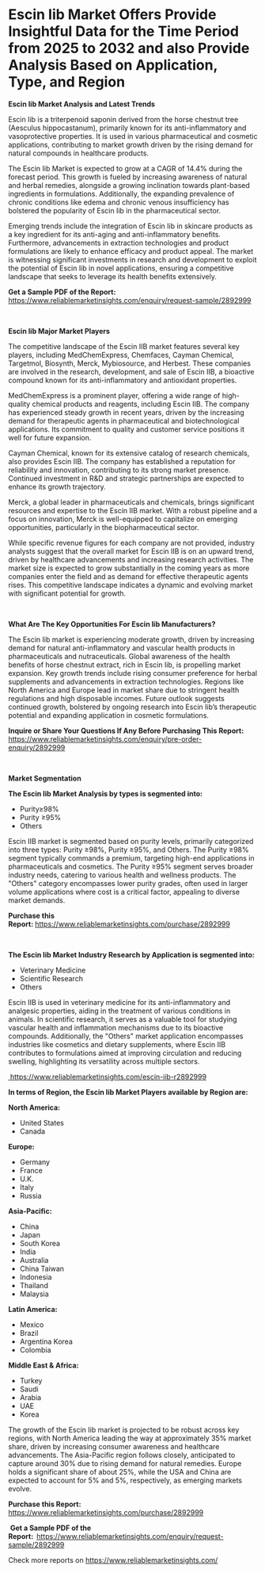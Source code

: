 <p><h1>Escin Iib Market Offers Provide Insightful Data for the Time Period from 2025 to 2032 and also Provide Analysis Based on Application, Type, and Region</h1></p><p><strong>Escin Iib Market Analysis and Latest Trends</strong></p>
<p><p>Escin Iib is a triterpenoid saponin derived from the horse chestnut tree (Aesculus hippocastanum), primarily known for its anti-inflammatory and vasoprotective properties. It is used in various pharmaceutical and cosmetic applications, contributing to market growth driven by the rising demand for natural compounds in healthcare products.</p><p>The Escin Iib Market is expected to grow at a CAGR of 14.4% during the forecast period. This growth is fueled by increasing awareness of natural and herbal remedies, alongside a growing inclination towards plant-based ingredients in formulations. Additionally, the expanding prevalence of chronic conditions like edema and chronic venous insufficiency has bolstered the popularity of Escin Iib in the pharmaceutical sector. </p><p>Emerging trends include the integration of Escin Iib in skincare products as a key ingredient for its anti-aging and anti-inflammatory benefits. Furthermore, advancements in extraction technologies and product formulations are likely to enhance efficacy and product appeal. The market is witnessing significant investments in research and development to exploit the potential of Escin Iib in novel applications, ensuring a competitive landscape that seeks to leverage its health benefits extensively.</p></p>
<p><strong>Get a Sample PDF of the Report:&nbsp;</strong> <a href="https://www.reliablemarketinsights.com/enquiry/request-sample/2892999?utm_campaign=1937&utm_medium=2&utm_source=Github&utm_content=ia&utm_term=15032025&utm_id=escin-iib">https://www.reliablemarketinsights.com/enquiry/request-sample/2892999</a></p>
<p>&nbsp;</p>
<p><strong>Escin Iib Major Market Players</strong></p>
<p><p>The competitive landscape of the Escin IIB market features several key players, including MedChemExpress, Chemfaces, Cayman Chemical, Targetmol, Biosynth, Merck, Mybiosource, and Herbest. These companies are involved in the research, development, and sale of Escin IIB, a bioactive compound known for its anti-inflammatory and antioxidant properties.</p><p>MedChemExpress is a prominent player, offering a wide range of high-quality chemical products and reagents, including Escin IIB. The company has experienced steady growth in recent years, driven by the increasing demand for therapeutic agents in pharmaceutical and biotechnological applications. Its commitment to quality and customer service positions it well for future expansion.</p><p>Cayman Chemical, known for its extensive catalog of research chemicals, also provides Escin IIB. The company has established a reputation for reliability and innovation, contributing to its strong market presence. Continued investment in R&D and strategic partnerships are expected to enhance its growth trajectory.</p><p>Merck, a global leader in pharmaceuticals and chemicals, brings significant resources and expertise to the Escin IIB market. With a robust pipeline and a focus on innovation, Merck is well-equipped to capitalize on emerging opportunities, particularly in the biopharmaceutical sector.</p><p>While specific revenue figures for each company are not provided, industry analysts suggest that the overall market for Escin IIB is on an upward trend, driven by healthcare advancements and increasing research activities. The market size is expected to grow substantially in the coming years as more companies enter the field and as demand for effective therapeutic agents rises. This competitive landscape indicates a dynamic and evolving market with significant potential for growth.</p></p>
<p>&nbsp;</p>
<p><strong>What Are The Key Opportunities For Escin Iib Manufacturers?</strong></p>
<p><p>The Escin Iib market is experiencing moderate growth, driven by increasing demand for natural anti-inflammatory and vascular health products in pharmaceuticals and nutraceuticals. Global awareness of the health benefits of horse chestnut extract, rich in Escin Iib, is propelling market expansion. Key growth trends include rising consumer preference for herbal supplements and advancements in extraction technologies. Regions like North America and Europe lead in market share due to stringent health regulations and high disposable incomes. Future outlook suggests continued growth, bolstered by ongoing research into Escin Iib’s therapeutic potential and expanding application in cosmetic formulations.</p></p>
<p><strong>Inquire or Share Your Questions If Any Before Purchasing This Report:</strong> <a href="https://www.reliablemarketinsights.com/enquiry/pre-order-enquiry/2892999?utm_campaign=1937&utm_medium=2&utm_source=Github&utm_content=ia&utm_term=15032025&utm_id=escin-iib">https://www.reliablemarketinsights.com/enquiry/pre-order-enquiry/2892999</a></p>
<p>&nbsp;</p>
<p><strong>Market Segmentation</strong></p>
<p><strong>The Escin Iib Market Analysis by types is segmented into:</strong></p>
<p><ul><li>Purity≥98%</li><li>Purity ≥95%</li><li>Others</li></ul></p>
<p><p>Escin IIB market is segmented based on purity levels, primarily categorized into three types: Purity ≥98%, Purity ≥95%, and Others. The Purity ≥98% segment typically commands a premium, targeting high-end applications in pharmaceuticals and cosmetics. The Purity ≥95% segment serves broader industry needs, catering to various health and wellness products. The "Others" category encompasses lower purity grades, often used in larger volume applications where cost is a critical factor, appealing to diverse market demands.</p></p>
<p><strong>Purchase this Report:&nbsp;</strong><a href="https://www.reliablemarketinsights.com/purchase/2892999?utm_campaign=1937&utm_medium=2&utm_source=Github&utm_content=ia&utm_term=15032025&utm_id=escin-iib">https://www.reliablemarketinsights.com/purchase/2892999</a></p>
<p>&nbsp;</p>
<p><strong>The Escin Iib Market Industry Research by Application is segmented into:</strong></p>
<p><ul><li>Veterinary Medicine</li><li>Scientific Research</li><li>Others</li></ul></p>
<p><p>Escin IIB is used in veterinary medicine for its anti-inflammatory and analgesic properties, aiding in the treatment of various conditions in animals. In scientific research, it serves as a valuable tool for studying vascular health and inflammation mechanisms due to its bioactive compounds. Additionally, the "Others" market application encompasses industries like cosmetics and dietary supplements, where Escin IIB contributes to formulations aimed at improving circulation and reducing swelling, highlighting its versatility across multiple sectors.</p></p>
<p><a href="https://www.reliablemarketinsights.com/escin-iib-r2892999?utm_campaign=1937&utm_medium=2&utm_source=Github&utm_content=ia&utm_term=15032025&utm_id=escin-iib">&nbsp;https://www.reliablemarketinsights.com/escin-iib-r2892999</a></p>
<p><strong>In terms of Region, the Escin Iib Market Players available by Region are:</strong></p>
<p>
    <p> <strong> North America: </strong>
        <ul>
            <li>United States</li>
            <li>Canada</li>
        </ul>
        </p> 
    <p> <strong> Europe: </strong>
        <ul>
            <li>Germany</li>
            <li>France</li>
            <li>U.K.</li>
            <li>Italy</li>
            <li>Russia</li>
        </ul>
        </p> 
    <p> <strong> Asia-Pacific: </strong>
        <ul>
            <li>China</li>
            <li>Japan</li>
            <li>South Korea</li>
            <li>India</li>
            <li>Australia</li>
            <li>China Taiwan</li>
            <li>Indonesia</li>
            <li>Thailand</li>
            <li>Malaysia</li>
        </ul>
        </p> 
    <p> <strong> Latin America: </strong>
        <ul>
            <li>Mexico</li>
            <li>Brazil</li>
            <li>Argentina Korea</li>
            <li>Colombia</li>
        </ul>
        </p> 
    <p> <strong> Middle East & Africa: </strong>
        <ul>
            <li>Turkey</li>
            <li>Saudi</li>
            <li>Arabia</li>
            <li>UAE</li>
            <li>Korea</li>
        </ul>
    </p>
    </p>
<p><p>The growth of the Escin Iib market is projected to be robust across key regions, with North America leading the way at approximately 35% market share, driven by increasing consumer awareness and healthcare advancements. The Asia-Pacific region follows closely, anticipated to capture around 30% due to rising demand for natural remedies. Europe holds a significant share of about 25%, while the USA and China are expected to account for 5% and 5%, respectively, as emerging markets evolve.</p></p>
<p><strong>Purchase this Report: </strong><a href="https://www.reliablemarketinsights.com/purchase/2892999?utm_campaign=1937&utm_medium=2&utm_source=Github&utm_content=ia&utm_term=15032025&utm_id=escin-iib">https://www.reliablemarketinsights.com/purchase/2892999</a></p>
<p>&nbsp;<strong>Get a Sample PDF of the Report:&nbsp;&nbsp;</strong><a href="https://www.reliablemarketinsights.com/enquiry/request-sample/2892999?utm_campaign=1937&utm_medium=2&utm_source=Github&utm_content=ia&utm_term=15032025&utm_id=escin-iib">https://www.reliablemarketinsights.com/enquiry/request-sample/2892999</a></p>
<p><strong></strong></p>
<p>Check more reports on <a href="https://www.reliablemarketinsights.com/?utm_campaign=1937&utm_medium=2&utm_source=Github&utm_content=ia&utm_term=15032025&utm_id=escin-iib">https://www.reliablemarketinsights.com/</a></p>